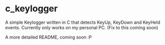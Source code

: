 # c_keylogger

A simple Keylogger written in C that detects KeyUp, KeyDown and KeyHeld events. Currently only works on my personal PC. (Fix to this coming soon)

A more detailed README, coming soon :P
